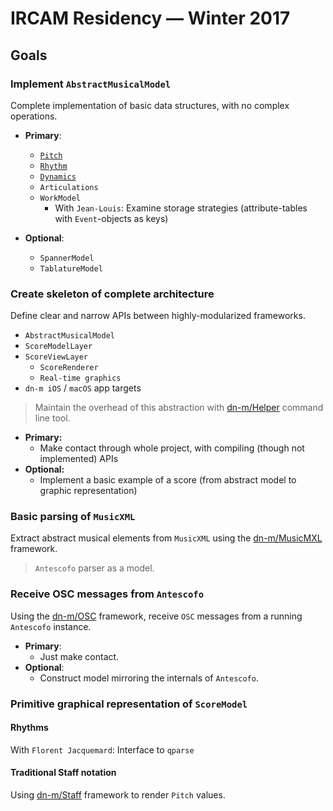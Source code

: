 # IRCAM Residency — Winter 2017

## Goals

### Implement `AbstractMusicalModel`

Complete implementation of basic data structures, with no complex operations.

- **Primary**:
  - [`Pitch`](https://github.com/dn-m/Pitch)
  - [`Rhythm`](https://github.com/dn-m/Rhythm)
  - [`Dynamics`](https://github.com/dn-m/Dynamics)
  - `Articulations`
  - `WorkModel`
    - With `Jean-Louis`: Examine storage strategies (attribute-tables with `Event`-objects as keys)
  
- **Optional**:
  - `SpannerModel`
  - `TablatureModel`

### Create skeleton of complete architecture

Define clear and narrow APIs between highly-modularized frameworks. 

  - `AbstractMusicalModel`
  - `ScoreModelLayer`
  - `ScoreViewLayer`
    - `ScoreRenderer`
    - `Real-time graphics`
  - `dn-m iOS` / `macOS` app targets
  
> Maintain the overhead of this abstraction with [dn-m/Helper](https://github.com/dn-m/Helper) command line tool.

- **Primary:**
  - Make contact through whole project, with compiling (though not implemented) APIs
- **Optional:**
  - Implement a basic example of a score (from abstract model to graphic representation)
  
### Basic parsing of `MusicXML`

Extract abstract musical elements from `MusicXML` using the [dn-m/MusicMXL](https://github.com/dn-m/MusicMXL) framework.

> `Antescofo` parser as a model.

### Receive OSC messages from `Antescofo`

Using the [dn-m/OSC](https://github.com/dn-m/OSC) framework, receive `OSC` messages from a running `Antescofo` instance.

- **Primary**: 
  - Just make contact.
- **Optional**: 
  - Construct model mirroring the internals of `Antescofo`.

### Primitive graphical representation of `ScoreModel`

#### Rhythms
With `Florent Jacquemard`: Interface to `qparse`
  
#### Traditional Staff notation

Using [dn-m/Staff](https://github.com/dn-m/Staff) framework to render `Pitch` values.
